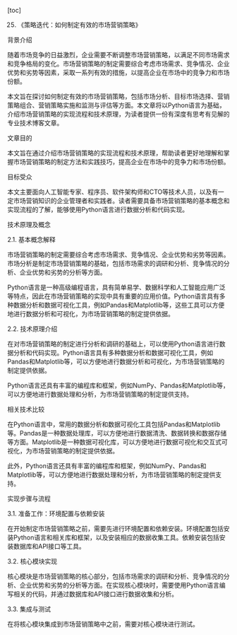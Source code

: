 
[toc]                    
                
                
25. 《策略迭代：如何制定有效的市场营销策略》

背景介绍

随着市场竞争的日益激烈，企业需要不断调整市场营销策略，以满足不同市场需求和竞争格局的变化。市场营销策略的制定需要综合考虑市场需求、竞争情况、企业优势和劣势等因素，采取一系列有效的措施，以提高企业在市场中的竞争力和市场份额。

本文旨在探讨如何制定有效的市场营销策略，包括市场分析、目标市场选择、营销策略组合、营销策略实施和监测与评估等方面。本文章将以Python语言为基础，介绍市场营销策略的实现流程和技术原理，为读者提供一份有深度有思考有见解的专业技术博客文章。

文章目的

本文旨在通过介绍市场营销策略的实现流程和技术原理，帮助读者更好地理解和掌握市场营销策略的制定方法和实践技巧，提高企业在市场中的竞争力和市场份额。

目标受众

本文主要面向人工智能专家、程序员、软件架构师和CTO等技术人员，以及有一定市场营销知识的企业管理者和实践者。读者需要具备市场营销策略的基本概念和实现流程的了解，能够使用Python语言进行数据分析和代码实现。

技术原理及概念

2.1. 基本概念解释

市场营销策略的制定需要综合考虑市场需求、竞争情况、企业优势和劣势等因素。市场分析是制定市场营销策略的基础，包括市场需求的调研和分析、竞争情况的分析、企业优势和劣势的分析等方面。

Python语言是一种高级编程语言，具有简单易学、数据科学和人工智能应用广泛等特点，因此在市场营销策略的实现中具有重要的应用价值。Python语言具有多种数据分析和数据可视化工具，例如Pandas和Matplotlib等，这些工具可以方便地进行数据分析和可视化，为市场营销策略的制定提供依据。

2.2. 技术原理介绍

在对市场营销策略的制定进行分析和调研的基础上，可以使用Python语言进行数据分析和代码实现。Python语言具有多种数据分析和数据可视化工具，例如Pandas和Matplotlib等，可以方便地进行数据分析和可视化，为市场营销策略的制定提供依据。

Python语言还具有丰富的编程库和框架，例如NumPy、Pandas和Matplotlib等，可以方便地进行数据处理和分析，为市场营销策略的制定提供支持。

相关技术比较

在Python语言中，常用的数据分析和数据可视化工具包括Pandas和Matplotlib等。Pandas是一种数据处理库，可以方便地进行数据清洗、数据转换和数据存储等方面。Matplotlib是一种数据可视化库，可以方便地进行数据可视化和交互式可视化，为市场营销策略的制定提供依据。

此外，Python语言还具有丰富的编程库和框架，例如NumPy、Pandas和Matplotlib等，可以方便地进行数据处理和分析，为市场营销策略的制定提供支持。

实现步骤与流程

3.1. 准备工作：环境配置与依赖安装

在开始制定市场营销策略之前，需要先进行环境配置和依赖安装。环境配置包括安装Python语言和相关库和框架，以及安装相应的数据收集工具。依赖安装包括安装数据库和API接口等工具。

3.2. 核心模块实现

核心模块是市场营销策略的核心部分，包括市场需求的调研和分析、竞争情况的分析、企业优势和劣势的分析等方面。在实现核心模块时，需要使用Python语言编写相关的代码，并通过数据库和API接口进行数据收集和分析。

3.3. 集成与测试

在将核心模块集成到市场营销策略中之前，需要对核心模块进行测试。

